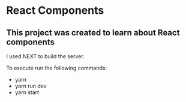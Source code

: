 # React Components

## This project was created to learn about React components

I used NEXT to build the server.

To execute run the following commands:

- yarn
- yarn run dev
- yarn start
